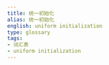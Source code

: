 ```yaml
---
title: 统一初始化
alias: 统一初始化
english: uniform initialization
type: glossary
tags:
- 词汇表
- uniform initialization
---
```

